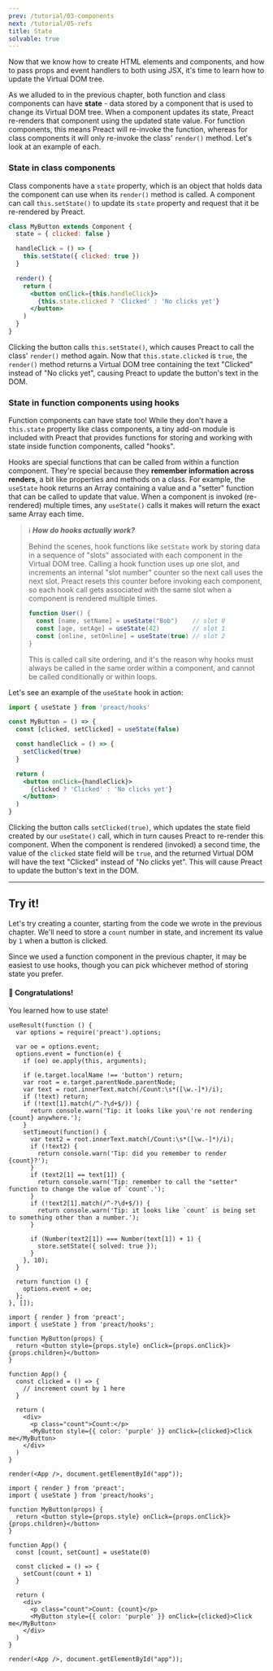 ```yaml
---
prev: /tutorial/03-components
next: /tutorial/05-refs
title: State
solvable: true
---
```


Now that we know how to create HTML elements and components, and how to
pass props and event handlers to both using JSX, it's time to learn how
to update the Virtual DOM tree.

As we alluded to in the previous chapter, both function and class components
can have **state** - data stored by a component that is used to change
its Virtual DOM tree. When a component updates its state, Preact re-renders
that component using the updated state value. For function components, this
means Preact will re-invoke the function, whereas for class components it
will only re-invoke the class' `render()` method. Let's look at an example
of each.

### State in class components

Class components have a `state` property, which is an object that holds
data the component can use when its `render()` method is called. A component
can call `this.setState()` to update its `state` property and request that
it be re-rendered by Preact.

```jsx
class MyButton extends Component {
  state = { clicked: false }

  handleClick = () => {
    this.setState({ clicked: true })
  }

  render() {
    return (
      <button onClick={this.handleClick}>
        {this.state.clicked ? 'Clicked' : 'No clicks yet'}
      </button>
    )
  }
}
```

Clicking the button calls `this.setState()`, which causes Preact to
call the class' `render()` method again. Now that `this.state.clicked`
is `true`, the `render()` method returns a Virtual DOM tree containing
the text "Clicked" instead of "No clicks yet", causing Preact to update
the button's text in the DOM.


### State in function components using hooks

Function components can have state too! While they don't have a
`this.state` property like class components, a tiny add-on module
is included with Preact that provides functions for storing
and working with state inside function components, called "hooks".

Hooks are special functions that can be called from within a function
component. They're special because they **remember information across
renders**, a bit like properties and methods on a class. For example,
the `useState` hook returns an Array containing a value and a "setter"
function that can be called to update that value. When a component is
invoked (re-rendered) multiple times, any `useState()` calls it makes
will return the exact same Array each time.

> ℹ️ **_How do hooks actually work?_**
>
> Behind the scenes, hook functions like `setState` work by storing
> data in a sequence of "slots" associated with each component
> in the Virtual DOM tree. Calling a hook function uses up one slot,
> and increments an internal "slot number" counter so the next call
> uses the next slot. Preact resets this counter before invoking each
> component, so each hook call gets associated with the same slot when
> a component is rendered multiple times.
>
> ```js
> function User() {
>   const [name, setName] = useState("Bob")    // slot 0
>   const [age, setAge] = useState(42)         // slot 1
>   const [online, setOnline] = useState(true) // slot 2
> }
> ```
>
> This is called call site ordering, and it's the reason why hooks must
> always be called in the same order within a component, and cannot be
> called conditionally or within loops.

Let's see an example of the `useState` hook in action:

```jsx
import { useState } from 'preact/hooks'

const MyButton = () => {
  const [clicked, setClicked] = useState(false)

  const handleClick = () => {
    setClicked(true)
  }

  return (
    <button onClick={handleClick}>
      {clicked ? 'Clicked' : 'No clicks yet'}
    </button>
  )
}
```

Clicking the button calls `setClicked(true)`, which updates the state field
created by our `useState()` call, which in turn causes Preact to re-render
this component. When the component is rendered (invoked) a second time,
the value of the `clicked` state field will be `true`, and the returned
Virtual DOM will have the text "Clicked" instead of "No clicks yet".
This will cause Preact to update the button's text in the DOM.


---

## Try it!

Let's try creating a counter, starting from the code we wrote in the previous
chapter. We'll need to store a `count` number in state, and increment its value
by `1` when a button is clicked.

Since we used a function component in the previous chapter, it may be easiest to
use hooks, though you can pick whichever method of storing state you prefer.


<solution>
  <h4>🎉 Congratulations!</h4>
  <p>You learned how to use state!</p>
</solution>


```js:setup
useResult(function () {
  var options = require('preact').options;

  var oe = options.event;
  options.event = function(e) {
    if (oe) oe.apply(this, arguments);

    if (e.target.localName !== 'button') return;
    var root = e.target.parentNode.parentNode;
    var text = root.innerText.match(/Count:\s*([\w.-]*)/i);
    if (!text) return;
    if (!text[1].match(/^-?\d+$/)) {
      return console.warn('Tip: it looks like you\'re not rendering {count} anywhere.');
    }
    setTimeout(function() {
      var text2 = root.innerText.match(/Count:\s*([\w.-]*)/i);
      if (!text2) {
        return console.warn('Tip: did you remember to render {count}?');
      }
      if (text2[1] == text[1]) {
        return console.warn('Tip: remember to call the "setter" function to change the value of `count`.');
      }
      if (!text2[1].match(/^-?\d+$/)) {
        return console.warn('Tip: it looks like `count` is being set to something other than a number.');
      }

      if (Number(text2[1]) === Number(text[1]) + 1) {
        store.setState({ solved: true });
      }
    }, 10);
  }

  return function () {
    options.event = oe;
  };
}, []);
```


```jsx:repl-initial
import { render } from 'preact';
import { useState } from 'preact/hooks';

function MyButton(props) {
  return <button style={props.style} onClick={props.onClick}>{props.children}</button>
}

function App() {
  const clicked = () => {
    // increment count by 1 here
  }

  return (
    <div>
      <p class="count">Count:</p>
      <MyButton style={{ color: 'purple' }} onClick={clicked}>Click me</MyButton>
    </div>
  )
}

render(<App />, document.getElementById("app"));
```

```jsx:repl-final
import { render } from 'preact';
import { useState } from 'preact/hooks';

function MyButton(props) {
  return <button style={props.style} onClick={props.onClick}>{props.children}</button>
}

function App() {
  const [count, setCount] = useState(0)

  const clicked = () => {
    setCount(count + 1)
  }

  return (
    <div>
      <p class="count">Count: {count}</p>
      <MyButton style={{ color: 'purple' }} onClick={clicked}>Click me</MyButton>
    </div>
  )
}

render(<App />, document.getElementById("app"));
```

[ternary]: https://developer.mozilla.org/en-US/docs/Web/JavaScript/Reference/Operators/Conditional_Operator
[lifecycle methods]: /guide/v10/components#lifecycle-methods
